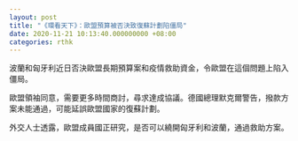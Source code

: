 ```yaml
---
layout: post
title: "《環看天下》：歐盟預算被否決致復蘇計劃陷僵局"
date: 2020-11-21 10:13:40.000000000 +08:00
categories: rthk
---
```


波蘭和匈牙利近日否決歐盟長期預算案和疫情救助資金，令歐盟在這個問題上陷入僵局。

歐盟領袖同意，需要更多時間商討，尋求達成協議。德國總理默克爾警告，撥款方案未能通過，可能延誤歐盟國家的復蘇計劃。

外交人士透露，歐盟成員國正研究，是否可以繞開匈牙利和波蘭，通過救助方案。
